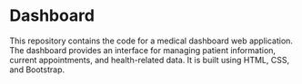 # Dashboard

This repository contains the code for a medical dashboard web application. The dashboard provides an interface for managing patient information, current appointments, and health-related data. It is built using HTML, CSS, and Bootstrap.
